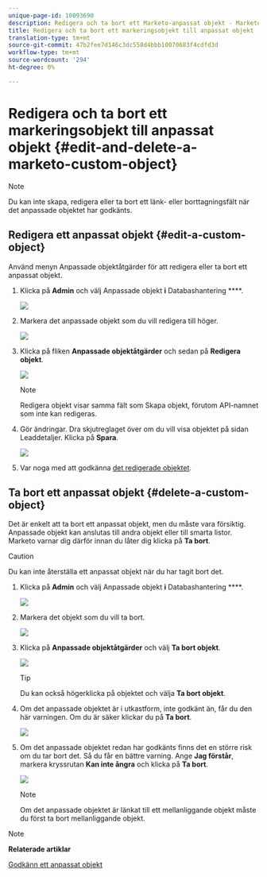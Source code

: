 ```yaml
---
unique-page-id: 10093690
description: Redigera och ta bort ett Marketo-anpassat objekt - Marketo-dokument - Produktdokumentation
title: Redigera och ta bort ett markeringsobjekt till anpassat objekt
translation-type: tm+mt
source-git-commit: 47b2fee7d146c3dc558d4bbb10070683f4cdfd3d
workflow-type: tm+mt
source-wordcount: '294'
ht-degree: 0%

---
```



# Redigera och ta bort ett markeringsobjekt till anpassat objekt {#edit-and-delete-a-marketo-custom-object}

>[!NOTE]
>
>Du kan inte skapa, redigera eller ta bort ett länk- eller borttagningsfält när det anpassade objektet har godkänts.

## Redigera ett anpassat objekt {#edit-a-custom-object}

Använd menyn Anpassade objektåtgärder för att redigera eller ta bort ett anpassat objekt.

1. Klicka på **Admin** och välj Anpassade objekt **i** Databashantering ****.

   ![](assets/image2016-1-18-13-3a31-3a51.png)

1. Markera det anpassade objekt som du vill redigera till höger.

   ![](assets/image2016-1-18-13-3a33-3a11.png)

1. Klicka på fliken **Anpassade objektåtgärder** och sedan på **Redigera objekt**.

   ![](assets/image2015-9-23-11-3a37-3a44.png)

   >[!NOTE]
   >
   >Redigera objekt visar samma fält som Skapa objekt, förutom API-namnet som inte kan redigeras.

1. Gör ändringar. Dra skjutreglaget över om du vill visa objektet på sidan Leaddetaljer. Klicka på **Spara**.

   ![](assets/image2015-9-15-16-3a48-3a39.png)

1. Var noga med att godkänna [det redigerade objektet](approve-a-custom-object.md).

## Ta bort ett anpassat objekt {#delete-a-custom-object}

Det är enkelt att ta bort ett anpassat objekt, men du måste vara försiktig. Anpassade objekt kan anslutas till andra objekt eller till smarta listor. Marketo varnar dig därför innan du låter dig klicka på **Ta bort**.

>[!CAUTION]
>
>Du kan inte återställa ett anpassat objekt när du har tagit bort det.

1. Klicka på **Admin** och välj Anpassade objekt **i** Databashantering ****.

   ![](assets/image2016-1-18-13-3a36-3a0.png)

1. Markera det objekt som du vill ta bort.

   ![](assets/image2015-9-23-16-3a29-3a5.png)

1. Klicka på **Anpassade objektåtgärder** och välj **Ta bort objekt**.

   ![](assets/image2015-9-23-11-3a39-3a5.png)

   >[!TIP]
   >
   >Du kan också högerklicka på objektet och välja **Ta bort objekt**.

1. Om det anpassade objektet är i utkastform, inte godkänt än, får du den här varningen. Om du är säker klickar du på **Ta bort**.

   ![](assets/image2015-9-23-16-3a31-3a2.png)

1. Om det anpassade objektet redan har godkänts finns det en större risk om du tar bort det. Så du får en bättre varning. Ange **Jag förstår**, markera kryssrutan **Kan inte ångra** och klicka på **Ta bort**.

   ![](assets/image2016-1-15-9-3a49-3a38.png)

   >[!NOTE]
   >
   >Om det anpassade objektet är länkat till ett mellanliggande objekt måste du först ta bort mellanliggande objekt.

>[!NOTE]
>
>**Relaterade artiklar**
>
>[Godkänn ett anpassat objekt](approve-a-custom-object.md)

